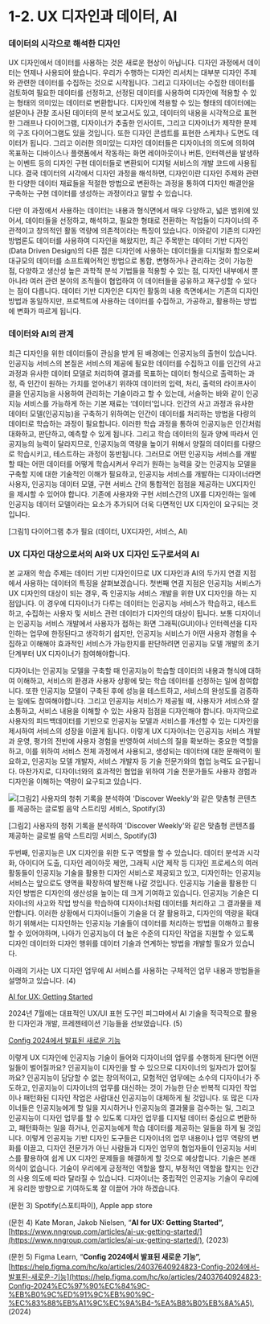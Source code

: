 # 1-2. UX 디자인과 데이터, AI

### 데이터의 시각으로 해석한 디자인

UX 디자인에서 데이터를 사용하는 것은 새로운 현상이 아닙니다. 디자인 과정에서 데이터는 언제나 사용되어 왔습니다. 우리가 수행하는 디자인 리서치는 대부분 디자인 주제와 관련한 데이터를 수집하는 것으로 시작됩니다. 그리고 디자이너는 수집한 데이터를 검토하여 필요한 데이터를 선정하고, 선정된 데이터를 사용하여 디자인에 적용할 수 있는 형태의 의미있는 데이터로 변환합니다. 디자인에 적용할 수 있는 형태의 데이터에는 설문이나 관찰 조사된 데이터의 분석 보고서도 있고, 데이터의 내용을 시각적으로 표현한 그래프나 다이어그램, 디자이너가 추출한 인사이트, 그리고 디자이너가 제작한 문제의 구조 다이어그램도 있을 것입니다. 또한 디자인 콘셉트를 표현한 스케치나 도면도 데이터가 됩니다. 그리고 이러한 의미있는 디자인 데이터들은 디자이너의 의도에 의하여 목표하는 디바이스나 플랫폼에서 작동하는 화면 레이아웃이나 버튼, 인터렉션을 발생하는 이벤트 등의 디자인 구현 데이터들로 변환되어 디지털 서비스의 개발 코드에 사용됩니다. 결국 데이터의 시각에서 디자인 과정을 해석하면, 디자인이란 디자인 주제와 관련한 다양한 데이터 재료들을 적절한 방법으로 변환하는 과정을 통하여 디자인 해결안을 구축하는 구현 데이터를 생성하는 과정이라고 말할 수 있습니다. 

다만 이 과정에서 사용하는 데이터는 내용과 형식면에서 매우 다양하고, 넓은 범위에 있어서, 데이터들을 선정하고, 해석하고, 필요한 형태로 전환하는 작업들이 디자이너의 주관적이고 창의적인 활동 역량에 의존적이라는 특징이 있습니다. 이와같이 기존의 디자인 방법론도 데이터를 사용하여 디자인을 해왔지만, 최근 주목받는 데이터 기반 디자인(Data Driven Design)의 다른 점은 디자인에 사용하는 데이터들을 디지털화 함으로써 대규모의 데이터를 소프트웨어적인 방법으로 통합, 변형하거나 관리하는 것이 가능한 점, 다양하고 생산성 높은 과학적 분석 기법들을 적용할 수 있는 점, 디자인 내부에서 뿐 아니라 여러 관련 분야의 조직들이 협업하여 이 데이터들을 공유하고 재구성할 수 있다는 점이 다릅니다. 데이터 기반 디자인은 디자인 활동의 내용 측면에서는 기존의 디자인 방법과 동일하지만, 프로젝트에 사용하는 데이터를 수집하고, 가공하고, 활용하는 방법에 변화가 따르게 됩니다. 

### 데이터와 AI의 관계

최근 디자인을 위한 데이터들이 관심을 받게 된 배경에는 인공지능의 출현이 있습니다. 인공지능 서비스의 본질은 서비스의 제공에 필요한 데이터를 수집하고 이를 인간의 사고 과정과 유사한 데이터 모델로 처리하여 결과를 목표하는 데이터 형식으로 출력하는 과정, 즉 인간이 원하는 가치를 얻어내기 위하여 데이터의 입력, 처리, 출력의 라이프사이클을 인공지능을 사용하여 관리하는 기술이라고 할 수 있는데, 서술하는 바와 같이 인공지능 서비스를 가능하게 하는 기본 재료는 ‘데이터’입니다. 인간의 사고 과정과 유사한 데이터 모델(인공지능)을 구축하기 위하여는 인간이 데이터를 처리하는 방법을 다량의 데이터로 학습하는 과정이 필요합니다. 이러한 학습 과정을 통하여 인공지능은 인간처럼 대화하고, 판단하고, 예측할 수 있게 됩니다. 그리고 학습 데이터의 질과 양에 따라서 인공지능의 능력이 달라지므로, 인공지능의 역량을 높이기 위해서 양질의 데이터를 다량으로 학습시키고, 테스트하는 과정이 동반됩니다. 그러므로 어떤 인공지능 서비스를 개발할 때는 어떤 데이터를 어떻게 학습시켜서 우리가 원하는 능력을 갖는 인공지능 모델을 구축할 지에 대한 기술적인 이해가 필요하고, 인공지능 서비스를 개발하는 디자이너라면 사용자, 인공지능 데이터 모델, 구현 서비스 간의 통합적인 접점을 제공하는 UX디자인을 제시할 수 있어야 합니다. 기존에 사용자와 구현 서비스간의 UX를 디자인하는 일에 인공지능 데이터 모델이라는 요소가 추가되어 더욱 다면적인 UX 디자인이 요구되는 것입니다. 

[그림1] 다이어그램 추가 필요 (데이터, UX디자인, 서비스, AI) 

### UX 디자인 대상으로서의 AI와 UX 디자인 도구로서의 AI

본 교재의 학습 주제는 데이터 기반 디자인이므로 UX 디자인과 AI의 두가지 연결 지점에서 사용하는 데이터의 특징을 살펴보겠습니다. 첫번째 연결 지점은 인공지능 서비스가 UX 디자인의 대상이 되는 경우, 즉 인공지능 서비스 개발을 위한 UX 디자인을 하는 지점입니다. 이 경우에 디자이너가 다루는 데이터는 인공지능 서비스가 학습하고, 테스트하고, 수집하는 사용자  및 서비스 관련 데이터가 디자인의 대상이 됩니다. 보통 디자이너는 인공지능 서비스 개발에서 사용자가 접하는 화면 그래픽(GUI)이나 인터렉션을 디자인하는 업무에 한정된다고 생각하기 쉽지만, 인공지능 서비스가 어떤 사용자 경험을 수집하고 이해해야 효과적인 서비스가 가능한지를 판단하려면 인공지능 모델 개발의 초기 단계부터 UX 디자이너가 참여해야합니다. 

디자이너는 인공지능 모델을 구축할 때 인공지능이 학습할 데이터의 내용과 형식에 대하여 이해하고, 서비스의 환경과 사용자 상황에 맞는 학습 데이터를 선정하는 일에 참여합니다. 또한 인공지능 모델이 구축된 후에 성능을 테스트하고, 서비스의 완성도를 검증하는 일에도 참여해야합니다. 그리고 인공지능 서비스가 제공될 때, 사용자가 서비스와 잘 소통하고, 서비스 내용을 이해할 수 있는 사용자 접점을 디자인해야 합니다. 마지막으로 사용자의 피드백데이터를 기반으로 인공지능 모델과 서비스를 개선할 수 있는 디자인을 제시하여 서비스의 성장을 이끌게 됩니다.  이렇게 UX 디자이너는 인공지능 서비스 개발과 운영, 평가의 전반에  사용자 경험을 반영하여 서비스의 질을 확보하는 중요한 역할을 하고, 이를 위하여 서비스 전체 과정에서 사용되고, 생성되는  데이터에 대한 문해력이 필요하고, 인공지능 모델 개발자, 서비스 개발자 등 기술 전문가와의 협업 능력도 요구됩니다. 마찬가지로, 디자이너와의 효과적인 협업을 위하여 기술 전문가들도 사용자 경험과 디자인을 이해하는 역량이 요구되고 있습니다. 

![[그림2] 사용자의 청취 기록을 분석하여 'Discover Weekly'와 같은 맞춤형 콘텐츠를 제공하는 글로벌 음악 스트리밍 서비스, Spotify(3)](1-2%20UX%20%E1%84%83%E1%85%B5%E1%84%8C%E1%85%A1%E1%84%8B%E1%85%B5%E1%86%AB%E1%84%80%E1%85%AA%20%E1%84%83%E1%85%A6%E1%84%8B%E1%85%B5%E1%84%90%E1%85%A5,%20AI%20e536b52818b34fc69680f8f78a377d76/%25E1%2584%2589%25E1%2585%25B3%25E1%2584%258F%25E1%2585%25B3%25E1%2584%2585%25E1%2585%25B5%25E1%2586%25AB%25E1%2584%2589%25E1%2585%25A3%25E1%2586%25BA_2024-08-05_%25E1%2584%258B%25E1%2585%25A9%25E1%2584%2592%25E1%2585%25AE_12.39.36.png)

[그림2] 사용자의 청취 기록을 분석하여 'Discover Weekly'와 같은 맞춤형 콘텐츠를 제공하는 글로벌 음악 스트리밍 서비스, Spotify(3)

두번째, 인공지능은 UX 디자인을 위한 도구 역할을 할 수 있습니다. 데이터 분석과 시각화, 아이디어 도출, 디자인 레이아웃 제안, 그래픽 시안 제작 등 디자인 프로세스의 여러 활동들이 인공지능 기술을 활용한 디자인 서비스로 제공되고 있고, 디자인하는 인공지능 서비스는 앞으로도 영역을 확장하여 발전해 나갈 것입니다. 인공지능 기술을 활용한 디자인 방법은 디자인의 생산성을 높이는 데 크게 기여하고 있습니다. 인공지능 기술은 디자이너의 사고와 작업 방식을 학습하여 디자이너처럼 데이터를 처리하고 그 결과물을 제안합니다. 이러한 상황에서 디자이너들이 기술을 더 잘 활용하고, 디자인의 역량을 확대하기 위해서는 디자인하는 인공지능 기술들이 데이터를 처리하는 방법을 이해하고 활용할 수 있어야하며, 나아가 인공지능이 더 높은 수준의 디자인 작업을 지원할 수 있도록 디자인 데이터와 디자인 행위를 데이터 기술과 연계하는 방법을 개발할 필요가 있습니다. 

아래의 기사는 UX 디자인 업무에 AI 서비스를 사용하는 구체적인 업무 내용과 방법들을 설명하고 있습니다. (4)

[AI for UX: Getting Started](https://www.nngroup.com/articles/ai-ux-getting-started/)

2024년 7월에는 대표적인 UX/UI 표현 도구인 피그마에서 AI 기술을 적극적으로 활용한 디자인과 개발, 프레젠테이션 기능들을 선보였습니다. (5)

[Config 2024에서 발표된 새로운 기능](https://help.figma.com/hc/ko/articles/24037640924823-Config-2024에서-발표된-새로운-기능)

이렇게 UX 디자인에 인공지능 기술이 들어와 디자이너의 업무를 수행하게 된다면 어떤 일들이 벌어질까요? 인공지능이 디자인을 할 수 있으므로 디자이너의 일자리가 없어질까요? 인공지능이 담당할 수 없는 창의적이고, 모험적인 업무에는 소수의 디자이너가 주도하고, 인공지능이 디자이너의 업무를 대신하는 것이 가능한 단순 반복적 디자인 작업이나 패턴화된 디자인 작업은 사람대신 인공지능이 대체하게 될 것입니다. 또 많은 디자이너들은 인공지능에게 할 일을 지시하거나 인공지능의 결과물을 검수하는 일, 그리고 인공지능이 디자인 업무를 할 수 있도록 디자인 업무를 디지털 데이터 중심으로 변환하고, 패턴화하는 일을 하거나, 인공지능에게 학습 데이터를 제공하는 일들을 하게 될 것입니다. 이렇게 인공지능 기반 디자인 도구들은 디자이너의 업무 내용이나 업무 역량의 변화를 이끌고, 디자인 전문가가 아닌 사람들과 디자인 업무의 협업자들이 인공지능 서비스를 활용하여 쉽게 UX 디자인 문제들을 해결하게 할 것으로 예상합니다. 기술은 본래 의식이 없습니다. 기술이 우리에게 긍정적인 역할을 할지, 부정적인 역할을 할지는 인간의 사용 의도에 따라 달라질 수 있습니다. 디자이너는 중립적인 인공지능 기술이 우리에게 유리한 방향으로 기여하도록 잘 이끌어 가야 하겠습니다. 

(문헌 3) Spotify(스포티파이), Apple app store  

(문헌 4) Kate Moran, Jakob Nielsen, “**AI for UX: Getting Started”,** [https://www.nngroup.com/articles/ai-ux-getting-started/](https://www.nngroup.com/articles/ai-ux-getting-started/), (2023)

(문헌 5) Figma Learn, “**Config 2024에서 발표된 새로운 기능”,** [https://help.figma.com/hc/ko/articles/24037640924823-Config-2024에서-발표된-새로운-기능](https://help.figma.com/hc/ko/articles/24037640924823-Config-2024%EC%97%90%EC%84%9C-%EB%B0%9C%ED%91%9C%EB%90%9C-%EC%83%88%EB%A1%9C%EC%9A%B4-%EA%B8%B0%EB%8A%A5), (2024)
